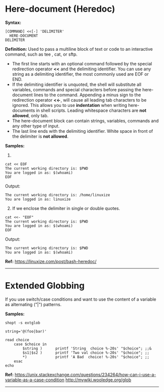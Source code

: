 # Here-document (Heredoc)

__Syntax:__
~~~
[COMMAND] <<[-] 'DELIMITER'
  HERE-DOCUMENT
DELIMITER
~~~
__Definition:__
Used to pass a multiline block of text or code to an interactive command, such as tee , cat, or sftp.

* The first line starts with an optional command followed by the special redirection operator __<<__ and the delimiting identifier.
  You can use any string as a delimiting identifier, the most commonly used are EOF or END.
* If the delimiting identifier is unquoted, the shell will substitute all variables, commands and special characters before passing the here-document lines to the command.
Appending a minus sign to the redirection operator __<<-__, will cause all leading tab characters to be ignored. This allows you to use __indentation__ when writing here-documents in shell scripts. Leading whitespace characters are __not allowed__, only tab.
* The here-document block can contain strings, variables, commands and any other type of input.
* The last line ends with the delimiting identifier. White space in front of the delimiter is __not allowed__.

__Samples:__

1.
~~~
cat << EOF
The current working directory is: $PWD
You are logged in as: $(whoami)
EOF
~~~
Output:
~~~
The current working directory is: /home/linuxize
You are logged in as: linuxize
~~~

2. If we enclose the delimiter in single or double quotes.

~~~
cat <<- "EOF"
The current working directory is: $PWD
You are logged in as: $(whoami)
EOF
~~~
Output:
~~~
The current working directory is: $PWD
You are logged in as: $(whoami)
~~~~

__Ref:__ https://linuxize.com/post/bash-heredoc/

---


# Extended Globbing

If you use switch/case conditions and want to use the content of a variable as alternating ("|") patterns.

__Samples:__

~~~
shopt -s extglob

string='@(foo|bar)'

read choice
    case $choice in
        $string )      printf 'String  choice %-20s' "$choice"; ;;&
        $s1|$s2 )      printf 'Two val choice %-20s' "$choice"; ;;
        *)             printf 'A Bad  choice! %-20s' "$choice"; ;;
    esac
echo
~~~


__Ref:__ 
https://unix.stackexchange.com/questions/234264/how-can-i-use-a-variable-as-a-case-condition
http://mywiki.wooledge.org/glob

---
